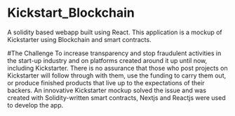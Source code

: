 # Kickstart_Blockchain
 A solidity based webapp built using React. This application is a mockup of Kickstarter using Blockchain and smart contracts.

#The Challenge
To increase transparency and stop fraudulent activities in the start-up industry and on platforms created around it up until now, including Kickstarter. There is no assurance that those who post projects on Kickstarter will follow through with them, use the funding to carry them out, or produce finished products that live up to the expectations of their backers. An innovative Kickstarter mockup solved the issue and was created with Solidity-written smart contracts, Nextjs and Reactjs were used to develop the app.
